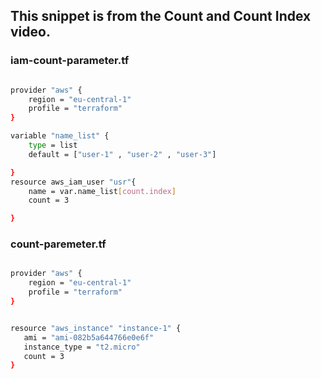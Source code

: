 ## This snippet is from the Count and Count Index video.

### iam-count-parameter.tf

```sh

provider "aws" {
    region = "eu-central-1"
    profile = "terraform"
}

variable "name_list" {
    type = list
    default = ["user-1" , "user-2" , "user-3"]

}
resource aws_iam_user "usr"{
    name = var.name_list[count.index]
    count = 3

}
```
### count-paremeter.tf

```sh

provider "aws" {
    region = "eu-central-1"
    profile = "terraform"
}


resource "aws_instance" "instance-1" {
   ami = "ami-082b5a644766e0e6f"
   instance_type = "t2.micro"
   count = 3
}
```
